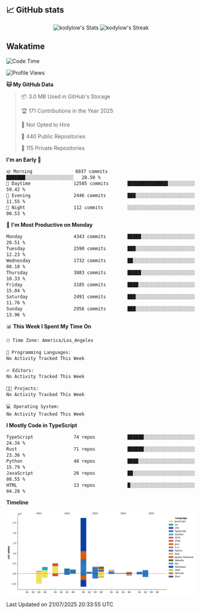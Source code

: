 ## 📈 GitHub stats
<!--START_SECTION:github-->
<div class="badges-githubstats">
  <p align="center">
    <img src="https://github-readme-stats.vercel.app/api?username=kodylow&theme=tokyonight&show_icons=true&hide_border=true&count_private=true" alt="kodylow's Stats" height="165">
    <img src="https://github-readme-streak-stats.herokuapp.com/?user=kodylow&theme=tokyonight&hide_border=true" alt="kodylow's Streak" height="165">
  </p>
</div>
<!--END_SECTION:github-->

## Wakatime 
<!--START_SECTION:waka-->
![Code Time](http://img.shields.io/badge/Code%20Time-1%2C294%20hrs%2031%20mins-blue)

![Profile Views](http://img.shields.io/badge/Profile%20Views-1-blue)

**🐱 My GitHub Data** 

> 📦 3.0 MB Used in GitHub's Storage 
 > 
> 🏆 171 Contributions in the Year 2025
 > 
> 🚫 Not Opted to Hire
 > 
> 📜 440 Public Repositories 
 > 
> 🔑 115 Private Repositories 
 > 
**I'm an Early 🐤** 

```text
🌞 Morning                6037 commits        ███████░░░░░░░░░░░░░░░░░░   28.50 % 
🌆 Daytime                12585 commits       ███████████████░░░░░░░░░░   59.42 % 
🌃 Evening                2446 commits        ███░░░░░░░░░░░░░░░░░░░░░░   11.55 % 
🌙 Night                  112 commits         ░░░░░░░░░░░░░░░░░░░░░░░░░   00.53 % 
```
📅 **I'm Most Productive on Monday** 

```text
Monday                   4343 commits        █████░░░░░░░░░░░░░░░░░░░░   20.51 % 
Tuesday                  2590 commits        ███░░░░░░░░░░░░░░░░░░░░░░   12.23 % 
Wednesday                1732 commits        ██░░░░░░░░░░░░░░░░░░░░░░░   08.18 % 
Thursday                 3883 commits        █████░░░░░░░░░░░░░░░░░░░░   18.33 % 
Friday                   3185 commits        ████░░░░░░░░░░░░░░░░░░░░░   15.04 % 
Saturday                 2491 commits        ███░░░░░░░░░░░░░░░░░░░░░░   11.76 % 
Sunday                   2956 commits        ███░░░░░░░░░░░░░░░░░░░░░░   13.96 % 
```


📊 **This Week I Spent My Time On** 

```text
🕑︎ Time Zone: America/Los_Angeles

💬 Programming Languages: 
No Activity Tracked This Week

🔥 Editors: 
No Activity Tracked This Week

🐱‍💻 Projects: 
No Activity Tracked This Week

💻 Operating System: 
No Activity Tracked This Week
```

**I Mostly Code in TypeScript** 

```text
TypeScript               74 repos            ██████░░░░░░░░░░░░░░░░░░░   24.34 % 
Rust                     71 repos            ██████░░░░░░░░░░░░░░░░░░░   23.36 % 
Python                   48 repos            ████░░░░░░░░░░░░░░░░░░░░░   15.79 % 
JavaScript               26 repos            ██░░░░░░░░░░░░░░░░░░░░░░░   08.55 % 
HTML                     13 repos            █░░░░░░░░░░░░░░░░░░░░░░░░   04.28 % 
```



**Timeline**

![Lines of Code chart](https://raw.githubusercontent.com/Kodylow/Kodylow/master/assets/bar_graph.png)


 Last Updated on 21/07/2025 20:33:55 UTC
<!--END_SECTION:waka-->
